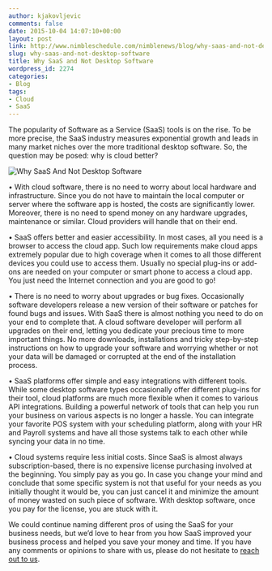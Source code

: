 ```yaml
---
author: kjakovljevic
comments: false
date: 2015-10-04 14:07:10+00:00
layout: post
link: http://www.nimbleschedule.com/nimblenews/blog/why-saas-and-not-desktop-software/
slug: why-saas-and-not-desktop-software
title: Why SaaS and Not Desktop Software
wordpress_id: 2274
categories:
- Blog
tags:
- Cloud
- SaaS
---
```


The popularity of Software as a Service (SaaS) tools is on the rise. To be more precise, the SaaS industry measures exponential growth and leads in many market niches over the more traditional desktop software. So, the question may be posed: why is cloud better?

![Why SaaS And Not Desktop Software](http://www.nimbleschedule.com/wp-content/uploads/2015/10/reasons-to-consider-saas.jpg)  
  
  


• With cloud software, there is no need to worry about local hardware and infrastructure. Since you do not have to maintain the local computer or server where the software app is hosted, the costs are significantly lower. Moreover, there is no need to spend money on any hardware upgrades, maintenance or similar. Cloud providers will handle that on their end.

• SaaS offers better and easier accessibility. In most cases, all you need is a browser to access the cloud app. Such low requirements make cloud apps extremely popular due to high coverage when it comes to all those different devices you could use to access them. Usually no special plug-ins or add-ons are needed on your computer or smart phone to access a cloud app. You just need the Internet connection and you are good to go!

• There is no need to worry about upgrades or bug fixes. Occasionally software developers release a new version of their software or patches for found bugs and issues. With SaaS there is almost nothing you need to do on your end to complete that. A cloud software developer will perform all upgrades on their end, letting you dedicate your precious time to more important things. No more downloads, installations and tricky step-by-step instructions on how to upgrade your software and worrying whether or not your data will be damaged or corrupted at the end of the installation process. 

• SaaS platforms offer simple and easy integrations with different tools. While some desktop software types occasionally offer different plug-ins for their tool, cloud platforms are much more flexible when it comes to various API integrations. Building a powerful network of tools that can help you run your business on various aspects is no longer a hassle. You can integrate your favorite POS system with your scheduling platform, along with your HR and Payroll systems and have all those systems talk to each other while syncing your data in no time.

• Cloud systems require less initial costs. Since SaaS is almost always subscription-based, there is no expensive license purchasing involved at the beginning. You simply pay as you go. In case you change your mind and conclude that some specific system is not that useful for your needs as you initially thought it would be, you can just cancel it and minimize the amount of money wasted on such piece of software. With desktop software, once you pay for the license, you are stuck with it.

We could continue naming different pros of using the SaaS for your business needs, but we’d love to hear from you how SaaS improved your business process and helped you save your money and time. If you have any comments or opinions to share with us, please do not hesitate to [reach out to us](www.nimbleschedule.com/contact-us/).

